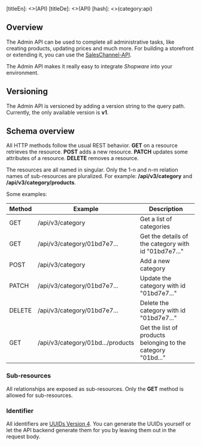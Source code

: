 [titleEn]: <>(API)
[titleDe]: <>(API)
[hash]: <>(category:api)

## Overview

The Admin API can be used to complete all administrative tasks, like creating products, updating prices and much more.
For building a storefront or extending it, you can use the [SalesChannel-API](./060-sales-channel-api.md).

The Admin API makes it really easy to integrate *Shopware* into your environment.

## Versioning

The Admin API is versioned by adding a version string to the query path. Currently, the only available version is **v1**.

## Schema overview

All HTTP methods follow the usual REST behavior.
**GET** on a resource retrieves the resource.
**POST** adds a new resource. **PATCH** updates some attributes of a resource.
**DELETE** removes a resource.

The resources are all named in singular. Only the 1-n and n-m relation names of sub-resources are pluralized.
For example: **/api/v3/category** and **/api/v3/category/products**.

Some examples:

| Method | Example                           | Description                                                  |
| ------ | --------------------------------- | ------------------------------------------------------------ |
| GET    | /api/v3/category                  | Get a list of categories                                     |
| GET    | /api/v3/category/01bd7e7...       | Get the details of the category with id "01bd7e7..."         |
| POST   | /api/v3/category                  | Add a new category                                           |
| PATCH  | /api/v3/category/01bd7e7...       | Update the category with id "01bd7e7..."                     |
| DELETE | /api/v3/category/01bd7e7...       | Delete the category with id "01bd7e7..."                     |
| GET    | /api/v3/category/01bd.../products | Get the list of products belonging to the category "01bd..." |

### Sub-resources

All relationships are exposed as sub-resources. Only the **GET** method is allowed for sub-resources.

### Identifier

All identifiers are [UUIDs Version 4](https://en.wikipedia.org/wiki/Universally_unique_identifier#Version_4_\(random\)).
You can generate the UUIDs yourself or let the API backend generate them for you by leaving them out in the request body.
